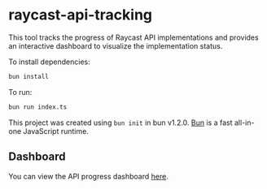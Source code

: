 # raycast-api-tracking

This tool tracks the progress of Raycast API implementations and provides an interactive dashboard to visualize the implementation status.

To install dependencies:

```bash
bun install
```

To run:

```bash
bun run index.ts
```

This project was created using `bun init` in bun v1.2.0. [Bun](https://bun.sh) is a fast all-in-one JavaScript runtime.

## Dashboard

You can view the API progress dashboard [here](dashboard.md).

